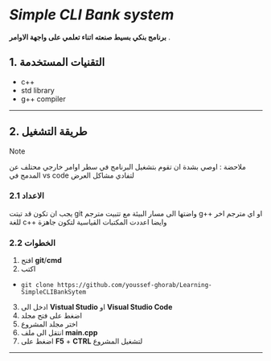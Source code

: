 # ***Simple CLI Bank system***
**برنامج بنكي بسيط صنعته اتناء تعلمي على واجهة الاوامر**  .

## 1. التقنيات المستخدمة
   * c++
   * std library
   * g++ compiler    
   ------   

## 2. طريقة التشغيل  
> [!NOTE]
> ملاحضة : اوصي بشدة ان تقوم بتشغيل البرنامج في سطر اوامر خارجي محتلف عن المدمج في vs code لتفادي مشاكل العرض 

### 2.1 الاعداد 
يجب ان تكون قد تيتت git واضتها الى مسار البيئة مع تتبيت مترجم g++ او اي مترجم اخر للغة c++ وايضا اعددت المكتبات القياسية لتكون جاهزة      

### 2.2 الخطوات
1. افتح __git__/__cmd__   
2.  اكتب 
* ``` git clone https://github.com/youssef-ghorab/Learning-SimpleCLIBankSytem ```  
3. ادخل الى __Vistual Studio__ او __Visual Studio Code__   
4. اضغط على فتح مجلد  
5. اختر مجلد المشروع   
6. انتقل الى ملف __main.cpp__
7. اضغط على  __F5__ + __CTRL__ لتشغيل المشروع
---